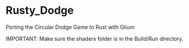 # Rusty_Dodge
Porting the Circular Dodge Game to Rust with Glium

IMPORTANT: Make sure the shaders folder is in the Build/Run directory. 

